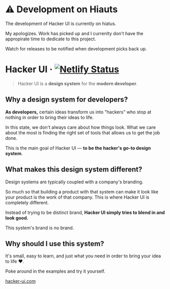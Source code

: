 # ⚠️ Development on Hiauts

The development of Hacker UI is currently on hiatus.

My apologizes. Work has picked up and I currenlty don't have the appropirate time to dedicate to this project.

Watch for releases to be notified when development picks back up. 

# Hacker UI · [![Netlify Status](https://api.netlify.com/api/v1/badges/d09b66a1-a20c-47c6-8898-9da82093bed9/deploy-status)](https://app.netlify.com/sites/modest-turing-e60c5a/deploys)

> Hacker UI is a **design system** for the **modern developer**.

## Why a design system for developers?

**As developers,** certain ideas transform us into "hackers" who stop at nothing in order to bring their ideas to life.

In this state, we don't always care about how things look. What we care about the most is finding the right set of tools that allows us to get the job done.

This is the main goal of Hacker UI — **to be the hacker's go-to design system**.

## What makes this design system different?

Design systems are typically coupled with a company's branding.

So much so that building a product with that system can make it look like your product is the work of that company. This is where Hacker UI is completely different.

Instead of trying to be distinct brand, **Hacker UI simply tries to blend in and look good.**

This system's brand is no brand.

## Why should I use this system?

It's small, easy to learn, and just what you need in order to bring your idea to life <Emoji label="heart">❤️</Emoji>.

Poke around in the examples and try it yourself.

[hacker-ui.com](https://hacker-ui.com/)

